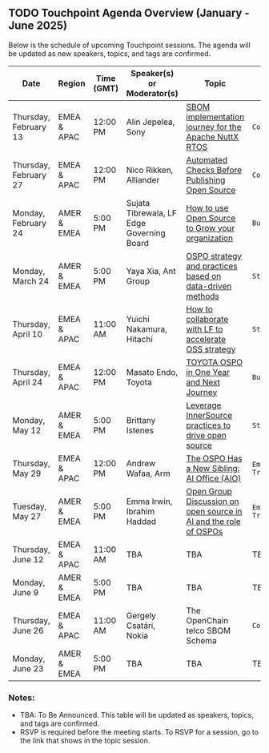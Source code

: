 ## TODO Touchpoint Agenda Overview (January - June 2025)

Below is the schedule of upcoming Touchpoint sessions. The agenda will be updated as new speakers, topics, and tags are confirmed.

| **Date**             | **Region**       | **Time (GMT)** | **Speaker(s) or Moderator(s)** | **Topic**                              | **Tag**   | **Recording**  |
|-----------------------|------------------|----------------|-------------|----------------------------------------|-----------| ------------- |
| Thursday, February 13 | EMEA & APAC      | 12:00 PM       | Alin Jepelea, Sony | [SBOM implementation journey for the Apache NuttX RTOS](./Feb-13.md) | `Compliance` | [🧑‍💻🍿](https://youtu.be/Aj84quEIEug?si=Phg2wnGqWOSDw4p3)| 
| Thursday, February 27 | EMEA & APAC      | 12:00 PM       | Nico Rikken, Alliander | [Automated Checks Before Publishing Open Source](./Feb-27.md)    | `Compliance`  | [🧑‍💻🍿](https://youtu.be/02SV2k1eZgg?si=Ug7REOEqxYMSIvHX) |
| Monday, February 24   | AMER & EMEA      | 5:00 PM        | Sujata Tibrewala, LF Edge Governing Board | [How to use Open Source to Grow your organization](./Feb-24.md) | `Business` | [🧑‍💻🍿](https://youtu.be/sZsSXv31e-4?si=CbvOaFSSxxiTQgsf) | 
| Monday, March 24      | AMER & EMEA      | 5:00 PM        | Yaya Xia, Ant Group | [OSPO strategy and practices based on data-driven methods](./Mar-24.md)| `Strategy`| The video is cooking up!🧑‍🍳 | 
| Thursday, April 10    | EMEA & APAC      | 11:00 AM       | Yuichi Nakamura, Hitachi| [How to collaborate with LF to accelerate OSS strategy](./Apr-10.md)| `Strategy`| The video is cooking up!🧑‍🍳 | 
| Thursday, April 24    | EMEA & APAC      | 12:00 PM       | Masato Endo, Toyota | [TOYOTA OSPO in One Year and Next Journey](./Apr-24.md)| `Business`| The video is cooking up!🧑‍🍳 | 
| Monday, May 12        | AMER & EMEA      | 5:00 PM        | Brittany Istenes | [Leverage InnerSource practices to drive open source ](./May-12.md)  | `Strategy`  | |
| Thursday, May 29      | EMEA & APAC      | 12:00 PM       | Andrew Wafaa, Arm   | [The OSPO Has a New Sibling: AI Office (AIO)](./May-29.md)       | `Emerging-Trends` | |
| Tuesday, May 27       | AMER & EMEA      | 5:00 PM        | Emma Irwin, Ibrahim Haddad | [Open Group Discussion on open source in AI and the role of OSPOs](./May-27.md)| `Emerging-Trends`  | |
| Thursday, June 12     | EMEA & APAC      | 11:00 AM       | TBA         | TBA                                    | TBA       | |
| Monday, June 9        | AMER & EMEA      | 5:00 PM        | TBA         | TBA                                    | TBA       | |
| Thursday, June 26     | EMEA & APAC      | 11:00 AM       | Gergely Csatári, Nokia   | The OpenChain telco SBOM Schema        | `Compliance` | |
| Monday, June 23       | AMER & EMEA      | 5:00 PM        | TBA         | TBA                                    | TBA       | |

### Notes:
- TBA: To Be Announced. This table will be updated as speakers, topics, and tags are confirmed.
- RSVP is required before the meeting starts. To RSVP for a session, go to the link that shows in the topic session.
